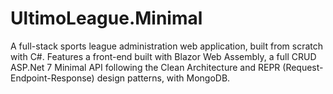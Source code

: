 # UltimoLeague.Minimal

A full-stack sports league administration web application, built from scratch with C#. 
Features a front-end built with Blazor Web Assembly, a full CRUD ASP.Net 7 Minimal API following the Clean Architecture and REPR (Request-Endpoint-Response) design patterns, with MongoDB.
